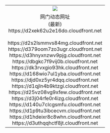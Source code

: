 ﻿<table>
  <tr></tr>
  <tr><td colspan=2 align=center><img src="https://d2xek62u2e16do.cloudfront.net/Up/oGate.jpg" /></td></tr>
  <tr><td colspan=2 align=center>网门动态网址<br/>(最新)
<br>https://d2xek62u2e16do.cloudfront.net
<br/>
<br>https://d2s2lsmmvs84mg.cloudfront.net
<br>https://d379oom7zo3ugr.cloudfront.net
<br>https://d3hnyxnzwv9pjg.cloudfront.net
<br>https://dbgkc7f9vij0b.cloudfront.net
<br>https://dk3rvxgio93hk.cloudfront.net
<br>https://d168wio7ul1yba.cloudfront.net
<br>https://djd0xz5yr4dqq.cloudfront.net
<br>https://d1qjln4b9ktzgi.cloudfront.net
<br>https://d25vz08vg9xfew.cloudfront.net
<br>https://d3j04rfe0r4izg.cloudfront.net
<br>https://d140u7clcgsmfu.cloudfront.net
<br>https://d1p9tu3ibcecvm.cloudfront.net
<br>https://d1hdeixr8c8whn.cloudfront.net
<br>https://d3uthqqhctf8jt.cloudfront.net
    </td>
  </tr>
</table>
